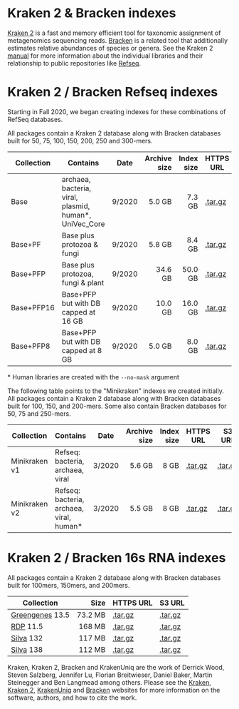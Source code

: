 # Kraken 2 & Bracken indexes 

[Kraken 2](https://github.com/DerrickWood/kraken2/wiki) is a fast and memory efficient tool for taxonomic assignment of metagenomics sequencing reads.  [Bracken](https://ccb.jhu.edu/software/bracken/) is a related tool that additionally estimates relative abundances of species or genera.
See the Kraken 2 [manual](https://github.com/DerrickWood/kraken2/wiki) for more information about the individual libraries and their relationship to public repositories like [Refseq](https://www.ncbi.nlm.nih.gov/refseq/).

# Kraken 2 / Bracken Refseq indexes

Starting in Fall 2020, we began creating indexes for these combinations of RefSeq databases. 

All packages contain a Kraken 2 database along with Bracken databases built for 50, 75, 100, 150, 200, 250 and 300-mers.

<div class="datatable-begin"></div>

Collection    |     Contains                                            | Date    | Archive size |      Index size |                      HTTPS URL | S3 URL
------------- | ------------------------------------------------------- | ------- | ------------:| ---------------:| ------------------------------ | ----------------------------
Base          | archaea, bacteria, viral, plasmid, human*, UniVec_Core  | 9/2020  |       5.0 GB |          7.3 GB | [.tar.gz][k2_base_202009]      | [.tar.gz][k2_base_202009_s3]
Base+PF       | Base plus protozoa & fungi                              | 9/2020  |       5.8 GB |          8.4 GB | [.tar.gz][k2_pluspf_202009]    | [.tar.gz][k2_pluspf_202009_s3]
Base+PFP      | Base plus protozoa, fungi & plant                       | 9/2020  |      34.6 GB |         50.0 GB | [.tar.gz][k2_pluspfp_202009]   | [.tar.gz][k2_pluspfp_202009_s3]
Base+PFP16    | Base+PFP but with DB capped at 16 GB                    | 9/2020  |      10.0 GB |         16.0 GB | [.tar.gz][k2_pluspfp16_202009] | [.tar.gz][k2_pluspfp16_202009_s3]
Base+PFP8     | Base+PFP but with DB capped at 8 GB                     | 9/2020  |       5.0 GB |          8.0 GB | [.tar.gz][k2_pluspfp8_202009]  | [.tar.gz][k2_pluspfp8_202009_s3]

<div class="datatable-end"></div>

[k2_base_202009]: https://genome-idx.s3.amazonaws.com/kraken/k2_base_20200904.tar.gz
[k2_pluspf_202009]: https://genome-idx.s3.amazonaws.com/kraken/k2_pluspf_20200904.tar.gz
[k2_pluspfp_202009]: https://genome-idx.s3.amazonaws.com/kraken/k2_pluspfp_20200904.tar.gz
[k2_pluspfp16_202009]: https://genome-idx.s3.amazonaws.com/kraken/k2_pluspfp_16GB_20200904.tar.gz
[k2_pluspfp8_202009]: https://genome-idx.s3.amazonaws.com/kraken/k2_pluspfp_8GB_20200904.tar.gz

[k2_base_202009_s3]: s3://genome-idx/kraken/k2_base_20200904.tar.gz
[k2_pluspf_202009_s3]: s3://genome-idx/kraken/k2_pluspf_20200904.tar.gz
[k2_pluspfp_202009_s3]: s3://genome-idx/kraken/k2_pluspfp_20200904.tar.gz
[k2_pluspfp16_202009_s3]: s3://genome-idx/kraken/k2_pluspfp_16GB_20200904.tar.gz
[k2_pluspfp8_202009_s3]: s3://genome-idx/kraken/k2_pluspfp_8GB_20200904.tar.gz

\* Human libraries are created with the `--no-mask` argument

The following table points to the "Minikraken" indexes we created initially.  All packages contain a Kraken 2 database along with Bracken databases built for 100, 150, and 200-mers.  Some also contain Bracken databases for 50, 75 and 250-mers.

<div class="datatable-begin"></div>


Collection    |     Contains                                                   | Date     | Archive size |      Index size |                 HTTPS URL | S3 URL
------------- | -------------------------------------------------------------- | -------- | ------------:| ---------------:| ------------------------- | ----------------------------
Minikraken v1 | Refseq: bacteria, archaea, viral                               | 3/2020   |       5.6 GB |            8 GB | [.tar.gz][k2_mini_v1]     | [.tar.gz][k2_mini_v1_s3]
Minikraken v2 | Refseq: bacteria, archaea, viral, human*                       | 3/2020   |       5.5 GB |            8 GB | [.tar.gz][k2_mini_v2]     | [.tar.gz][k2_mini_v2_s3]

<div class="datatable-end"></div>

[k2_mini_v1]: https://genome-idx.s3.amazonaws.com/kraken/minikraken2_v1_8GB_201904.tgz
[k2_mini_v1_s3]: s3://genome-idx/kraken/minikraken2_v1_8GB_201904.tgz
[k2_mini_v2]: https://genome-idx.s3.amazonaws.com/kraken/minikraken2_v2_8GB_201904.tgz
[k2_mini_v2_s3]: s3://genome-idx/kraken/minikraken2_v2_8GB_201904.tgz

# Kraken 2 / Bracken 16s RNA indexes

All packages contain a Kraken 2 database along with Bracken databases built for 100mers, 150mers, and 200mers.

<div class="datatable-begin"></div>

Collection              |  Size     | HTTPS URL                        | S3 URL
----------------------- | ---------:| -------------------------------- | -------
[Greengenes] 13.5       |  73.2 MB  | [.tar.gz][k2_16s_greengenes_135] | [.tar.gz][k2_16s_greengenes_135_s3]
[RDP] 11.5              |  168 MB   | [.tar.gz][k2_16s_rdp_115]        | [.tar.gz][k2_16s_rdp_115_s3]
[Silva] 132             |  117 MB   | [.tar.gz][k2_16s_silva_132]      | [.tar.gz][k2_16s_silva_132_s3]
[Silva] 138             |  112 MB   | [.tar.gz][k2_16s_silva_138]      | [.tar.gz][k2_16s_silva_138_s3]

<div class="datatable-end"></div>

[Greengenes]: https://greengenes.secondgenome.com
[RDP]: https://rdp.cme.msu.edu
[Silva]: https://www.arb-silva.de

[k2_16s_greengenes_135]: https://genome-idx.s3.amazonaws.com/kraken/16S_Greengenes13.5_20200326.tgz
[k2_16s_greengenes_135_s3]: s3://genome-idx/kraken/16S_Greengenes13.5_20200326.tgz
[k2_16s_rdp_115]: https://genome-idx.s3.amazonaws.com/kraken/16S_RDP11.5_20200326.tgz
[k2_16s_rdp_115_s3]: s3://genome-idx/kraken/16S_RDP11.5_20200326.tgz
[k2_16s_silva_132]: https://genome-idx.s3.amazonaws.com/kraken/16S_Silva132_20200326.tgz
[k2_16s_silva_132_s3]: s3://genome-idx/kraken/16S_Silva132_20200326.tgz
[k2_16s_silva_138]: https://genome-idx.s3.amazonaws.com/kraken/16S_Silva138_20200326.tgz
[k2_16s_silva_138_s3]: s3://genome-idx/kraken/16S_Silva138_20200326.tgz

Kraken, Kraken 2, Bracken and KrakenUniq are the work of
Derrick Wood,
Steven Salzberg,
Jennifer Lu,
Florian Breitwieser,
Daniel Baker,
Martin Steinegger
and Ben Langmead among others.
Please see the [Kraken],
[Kraken 2],
[KrakenUniq]
and
[Bracken] websites for more information on the software, authors, and how to cite the work.

[Kraken]: https://ccb.jhu.edu/software/kraken/
[Kraken 2]: https://ccb.jhu.edu/software/kraken2/
[KrakenUniq]: https://github.com/fbreitwieser/KrakenUniq
[Bracken]: https://ccb.jhu.edu/software/bracken/
